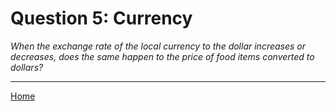 # Question 5: Currency
*When the exchange rate of the local currency to the dollar increases or decreases, does the same happen to the price of food items converted to dollars?*

<hr>

<a href="/DAV/dashboard">Home</a>
